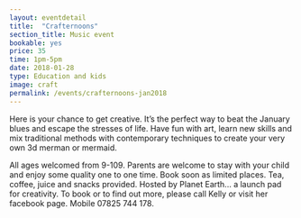 ```yaml
---
layout: eventdetail
title:  "Crafternoons"
section_title: Music event
bookable: yes
price: 35
time: 1pm-5pm
date: 2018-01-28
type: Education and kids
image: craft
permalink: /events/crafternoons-jan2018
---
```

Here is your chance to get creative. It’s the perfect way to beat the January blues and escape the stresses of life. Have fun with art, learn new skills and mix traditional methods with contemporary techniques to create your very own 3d merman or mermaid.

All ages welcomed from  9-109. Parents are welcome to stay with your child and enjoy some quality one to one time. Book soon as limited places. Tea, coffee, juice and snacks provided. Hosted by Planet Earth... a launch pad for creativity. To book or to find out more, please call Kelly or visit her facebook page. Mobile 07825 744 178.
